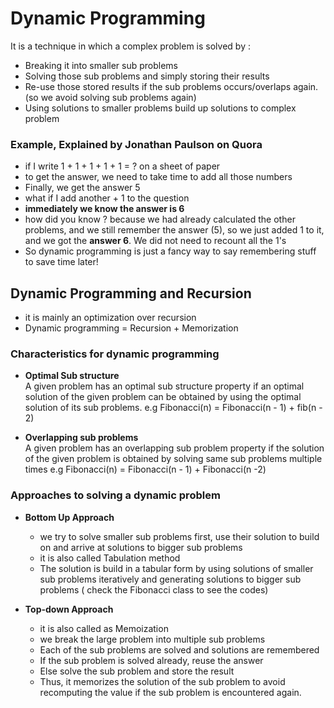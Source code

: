 # Dynamic Programming
It is a technique in which a complex problem is solved by :
- Breaking it into smaller sub problems
- Solving those sub problems and simply storing their results
- Re-use those stored results if the sub problems occurs/overlaps again. (so we avoid solving sub problems again)
- Using solutions to smaller problems build up solutions to complex problem

### Example, Explained by Jonathan Paulson on Quora
- if I write 1 + 1 + 1 + 1 + 1 =  ? on a sheet of paper
- to get the answer, we need to take time to add all those numbers
- Finally, we get the answer 5
- what if I add another + 1 to the question
- **immediately we know the answer is 6**
- how did you know ? because we had already calculated the other problems, and we still remember the answer (5), so
 we just added 1 to it, and we got the **answer 6**. We did not need to recount all the 1's
- So dynamic programming is just a fancy way to say remembering stuff to save time later!

## Dynamic Programming and Recursion
- it is mainly an optimization over recursion
- Dynamic programming = Recursion + Memorization

### Characteristics for dynamic programming
- **Optimal Sub structure**<br>
     A given problem has an optimal sub structure property if an optimal solution of the given problem
    can be  obtained by using the optimal solution of its sub problems.
    e.g Fibonacci(n) = Fibonacci(n - 1) + fib(n - 2)


- **Overlapping sub problems**<br>
 A given problem has an overlapping sub problem property if the solution of the given problem is
 obtained by solving same sub problems multiple times
 e.g Fibonacci(n) = Fibonacci(n - 1) + Fibonacci(n -2)


### Approaches to solving a dynamic problem
- **Bottom Up Approach**
    - we try to solve smaller sub problems first, use their solution to build on and arrive at solutions
      to bigger sub problems
    - it is also called Tabulation method
    - The solution is build in a tabular form by using solutions of smaller sub problems iteratively
       and generating solutions to bigger sub problems ( check the Fibonacci class to see the codes)
  
- **Top-down Approach**
    - it is also called as Memoization
    - we break the large problem into multiple sub problems
    - Each of the sub problems are solved and solutions are remembered
    - If the sub problem is solved already, reuse the answer
    - Else solve the sub problem and store the result
    - Thus, it memorizes the solution of the sub problem to avoid recomputing the value if the sub problem is
    encountered again.

     